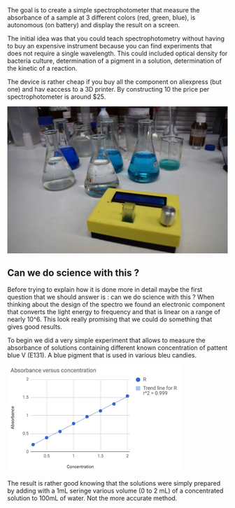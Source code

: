 The goal is to create a simple spectrophotometer that measure the
absorbance of a sample at 3 different colors (red, green, blue), is
autonomous (on battery) and display the result on a screen.

The initial idea was that you could teach spectrophotometry without
having to buy an expensive instrument because you can find experiments
that does not require a single wavelength. This could included
optical density for bacteria culture, determination of a pigment in
a solution, determination of the kinetic of a reaction.

The device is rather cheap if you buy all the component on aliexpress 
(but one) and hav eaccess to a 3D printer. By constructing 10 the price
per spectrophotometer is around $25.

<img src='images/patent-blue-v.jpg' wuidth=600>

## Can we do science with this ?

Before trying to explain how it is done more in detail maybe the first
question that we should answer is : can we do science with this ? When 
thinking about the design of the spectro we found an electronic
component that converts the light energy to frequency and that is linear
on a range of nearly 10^6. This look really promising that we could
do something that gives good results.

To begin we did a very simple experiment that allows to measure the 
absorbance of solutions containing different known concentration of
pattent blue V (E131). A blue pigment that is used in various bleu
candies.

<img src='images/patent-blue-v-regression.png' width=400>

The result is rather good knowing that the solutions were simply prepared by
adding with a 1mL seringe various volume (0 to 2 mL) of a concentrated solution
to 100mL of water. Not the more accurate method.






